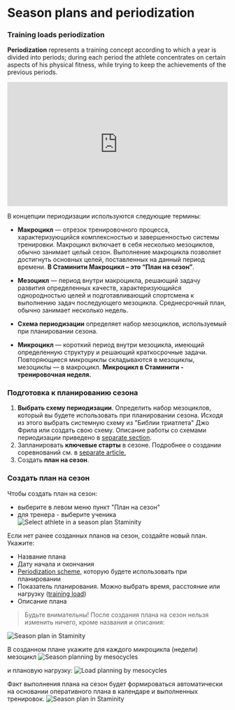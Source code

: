 # Season plans and periodization

### Training loads periodization

**Periodization** represents a training concept according to which a year is divided into periods; during each period the athlete concentrates on certain aspects of his physical fitness, while trying to keep the achievements of the previous periods.

<style>.embed-container { position: relative; padding-bottom: 56.25%; height: 0; overflow: hidden; max-width: 100%; } .embed-container iframe, .embed-container object, .embed-container embed { position: absolute; top: 0; left: 0; width: 100%; height: 100%; }</style><div class='embed-container'><iframe src='https://www.youtube.com/embed/NQA05RJ7o-0' frameborder='0' allowfullscreen></iframe></div>

В концепции периодизации используются следующие термины:

* **Макроцикл** — отрезок тренировочного процесса, характеризующийся комплексностью и завершенностью системы тренировки. Макроцикл включает в себя несколько мезоциклов, обычно занимает целый сезон. Выполнение макроцикла позволяет достигнуть основных целей, поставленных на данный период времени. **В Стаминити Макроцикл – это “План на сезон”**.

* **Мезоцикл** — период внутри макроцикла, решающий задачу развития определенных качеств, характеризующийся однородностью целей и подготавливающий спортсмена к выполнению задач последующего мезоцикла. Среднесрочный план, обычно занимает несколько недель.

* **Схема периодизации** определяет набор мезоциклов, используемый при планировании сезона.

* **Микроцикл** — короткий период внутри мезоцикла, имеющий определенную структуру и решающий краткосрочные задачи. Повторяющиеся микроциклы складываются в мезоциклы, мезоциклы — в макроцикл. **Микроцикл в Стаминити - тренировочная неделя.**

### Подготовка к планированию сезона
 
1. **Выбрать схему периодизации**. Определить набор мезоциклов, который вы будете использовать при планировании сезона. Исходя из этого выбрать системную схему из "Библии триатлета" Джо Фрила или создать свою схему. Описание работы со схемами периодизации приведено в [separate section](/methodology/periodisation-schemes.md).
2. Запланировать **ключевые старты** в сезоне. Подробнее о создании соревнований см. в [separate article.](/basics/competition.md)
3. Создать **план на сезон**.

### Создать план на сезон
Чтобы создать план на сезон:
* выберите в левом меню пункт "План на сезон"
* для тренера - выберите ученика
![Select athlete in a season plan Staminity](https://content.staminity.com/assets/images/periodization/season-new-plan.gif)

Если нет ранее созданных планов на сезон, создайте новый план. Укажите:
* Название плана
* Дату начала и окончания
* [Periodization scheme](/methodology/periodisation-schemes.md), которую будете использовать при планировании
* Показатель планирования. Можно выбрать время, расстояние или нагрузку ([training load](/basics/measures.md#trainingload))
* Описание плана

> Будьте внимательны! После создания плана на сезон нельзя изменить ничего, кроме названия и описания:

![Season plan in Staminity](https://content.staminity.com/assets/images/periodization/season-create.png)

В созданном плане укажите для каждого микроцикла (недели) мезоцикл
![Season planning by mesocycles](https://content.staminity.com/assets/images/periodization/season-builder-create.gif)

и плановую нагрузку:
![Load planning by mesocycles](https://content.staminity.com/assets/images/periodization/season-builder-plan.gif)

Факт выполнения плана на сезон будет формироваться автоматически на основании оперативного плана в календаре и выполненных тренировок.
![Season plan in Staminity](https://content.staminity.com/assets/images/periodization/season-builder.png)